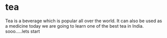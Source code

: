 # tea
Tea is a beverage which is popular all over the world.
It can also be used as a medicine
today we are going to learn one of the best tea in India.
sooo.....lets start